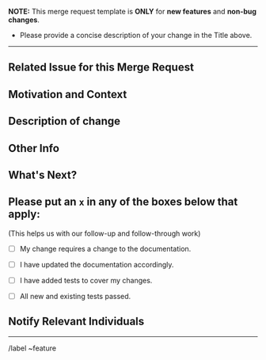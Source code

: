 **NOTE:** This merge request template is **ONLY** for **new features** and **non-bug changes**.

<!-- If fixing a bug, please use the BugFix merge request form -->
<!-- Please see our `CONTRIBUTING` guide to learn how we work with contributions, -->
<!-- and thus to make the most of your awesome time and effort -->

* Please provide a concise description of your change in the Title above.

--------------------------------------------------------------------------------
## Related Issue for this Merge Request
<!-- This project only accepts merge requests related to open issues -->
<!-- (If suggesting a new feature or change, please open an issue to discuss it first) -->
<!-- Reference open issues by their issue number --> 
<!-- (e.g., "resolves #35" or "resolves #11, #27, #28") -->


## Motivation and Context  
<!-- Provide any context here to supplement what is in the open issue -->


## Description of change
<!-- Describe your changes, including any details helpful to understanding them -->
<!-- What is the new behavior as a result of the change? -->


## Other Info
<!-- You may paste any relevant logs, screenshots, code snippets, or links -->
<!-- Please use code blocks (```) to format console output, logs, and code -->


## What's Next?
<!-- Are there any new features or changes that could be built on top of this change? -->
<!-- Are there any potential issues that might occur, that we should be on the lookout for? -->
<!-- Please add any next items that haven't yet been mentioned in the related open issue -->


## Please put an `x` in any of the boxes below that apply:  
(This helps us with our follow-up and follow-through work)
- [ ] My change requires a change to the documentation.
- [ ] I have updated the documentation accordingly.
- [ ] I have added tests to cover my changes.
- [ ] All new and existing tests passed.


## Notify Relevant Individuals
<!-- Add the gitlab handles of specific individuals here to notify them directly -->

--------------------------------------------------------------------------------

/label ~feature

<!-- Specify your merge request further using the drop-down lists below, as appropriate -->

